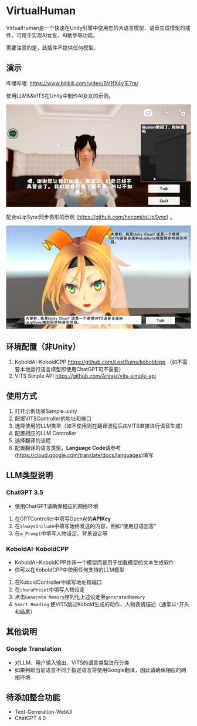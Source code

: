 # VirtualHuman

VirtualHuman是一个快速在Unity引擎中使用您的大语言模型、语音生成模型的插件，可用于实现AI女友、AI助手等功能。

需要注意的是，此插件不提供任何模型。

## 演示 

哔哩哔哩: https://www.bilibili.com/video/BV1fX4y1E7ra/

使用LLM&&VITS在Unity中制作AI女友的示例。

<img src="Image/Sample.png">

配合uLipSync同步唇形的示例 (https://github.com/hecomi/uLipSync) 。

<img src="Image/Sample2.png">

## 环境配置（非Unity）
1. KoboldAI-KoboldCPP https://github.com/LostRuins/koboldcpp
（如不需要本地运行语言模型即使用ChatGPT可不需要）
2. VITS Simple API https://github.com/Artrajz/vits-simple-api

## 使用方式
1. 打开示例场景Sample.unity
2. 配置VITSController的地址和端口
3. 选择使用的LLM类型（如不使用则在翻译流程后由VITS直接进行语音生成）
4. 配置相应的LLM Controller
5. 选择翻译的流程
6. 配置翻译的语言类型，<b>Language Code</b>请参考(https://cloud.google.com/translate/docs/languages)填写

## LLM类型说明

### ChatGPT 3.5
- 使用ChatGPT请确保相应的网络环境
1. 在GPTController中填写OpenAI的<b>APIKey</b>
2. 在``alwaysInclude``中填写始终发送的内容，例如“使用日语回答”
3. 在``m_Prompt``中填写人物设定、背景设定等

### KoboldAI-KoboldCPP
- KoboldAI-KoboldCPP并非一个模型而是用于加载模型的文本生成软件
- 你可以在KoboldCPP中使用任何支持的LLM模型
1. 在KoboldController中填写地址和端口
2. 在``charaPreset``中填写人物设定
3. 点击``Generate Memory``序列化上述设定至``generatedMemory``
4. ``Smart Reading`` 使VITS跳过Kobold生成的动作、人物表情描述（通常以``*``开头和结尾）

## 其他说明

### Google Translation
- 对LLM、用户输入输出、VITS的语言类型进行分类
- 如果判断当前语言不同于指定语言将使用Google翻译，因此请确保相应的网络环境

## 待添加整合功能
- Text-Generation-WebUI
- ChatGPT 4.0
